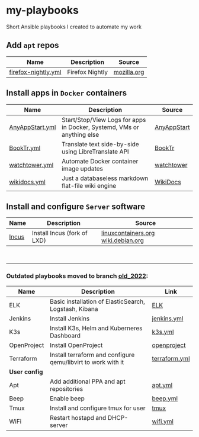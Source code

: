 # my-playbooks
Short Ansible playbooks I created to automate my work

## Add `apt` repos

| Name | Description | Source |
| ------ | ------ | ------ | 
| [firefox-nightly.yml](repo/firefox-nightly.yml) | Firefox Nightly | [mozilla.org](https://blog.nightly.mozilla.org/2023/10/30/introducing-mozillas-firefox-nightly-deb-packages-for-debian-based-linux-distributions/) |

## Install apps in `Docker` containers

| Name | Description | Source |
| ------ | ------ | ------ | 
| [AnyAppStart.yml](AnyAppStart.yml) | Start/Stop/View Logs for apps in Docker, Systemd, VMs or anything else | [AnyAppStart](https://github.com/aceberg/AnyAppStart) |
| [BookTr.yml](BookTr.yml) | Translate text side-by-side using LibreTranslate API | [BookTr](https://github.com/aceberg/BookTr) |
| [watchtower.yml](watchtower.yml) | Automate Docker container image updates | [watchtower](https://github.com/nicholas-fedor/watchtower) |
| [wikidocs.yml](wikidocs.yml) | Just a databaseless markdown flat-file wiki engine | [WikiDocs](https://github.com/Zavy86/WikiDocs) |

## Install and configure `Server` software

| Name | Description | Source |
| ------ | ------ | ------ | 
| [Incus](server/Incus) | Install Incus (fork of LXD) | [linuxcontainers.org](https://linuxcontainers.org/incus/) [wiki.debian.org](https://wiki.debian.org/Incus)|

    
<br>
<hr>

### Outdated playbooks moved to branch [old_2022](https://github.com/aceberg/my-playbooks/tree/old_2022):

| Name | Description | Link |
| ------ | ------ | ------ | 
| ELK | Basic installation of ElasticSearch, Logstash, Kibana | [ELK](https://github.com/aceberg/my-playbooks/blob/old_2022/ELK) |
| Jenkins | Install Jenkins | [jenkins.yml](https://github.com/aceberg/my-playbooks/blob/old_2022/jenkins/jenkins.yml) |
| K3s | Install K3s, Helm and Kuberneres Dashboard | [k3s.yml](https://github.com/aceberg/my-playbooks/blob/old_2022/k3s/k3s.yml) |
| OpenProject | Install OpenProject | [openproject](https://github.com/aceberg/my-playbooks/blob/old_2022/openproject) |
| Terraform | Install terraform and configure qemu/libvirt to work with it | [terraform.yml](https://github.com/aceberg/my-playbooks/blob/old_2022/terraform/terraform.yml)|
| **User config** | 
| Apt | Add additional PPA and apt repositories | [apt.yml](https://github.com/aceberg/my-playbooks/blob/old_2022/repo/apt.yml) |
| Beep | Enable beep | [beep.yml](https://github.com/aceberg/my-playbooks/blob/old_2022/beep/beep.yml) |
| Tmux | Install and configure tmux for user | [tmux](https://github.com/aceberg/my-playbooks/blob/old_2022/tmux) |
| WiFi | Restart hostapd and DHCP-server | [wifi.yml](https://github.com/aceberg/my-playbooks/blob/old_2022/wifi/wifi.yml) |
